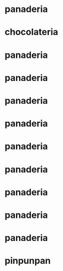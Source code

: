 # panaderia
# chocolateria
# panaderia
# panaderia
# panaderia
# panaderia
# panaderia
# panaderia
# panaderia
# panaderia
# panaderia
# pinpunpan
